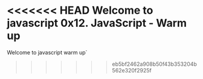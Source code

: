 <<<<<<< HEAD
Welcome to javascript 0x12. JavaScript - Warm up
=======
Welcome to javascript warm up`
>>>>>>> eb5bf2462a908b50f43b353204b562e320f2925f
